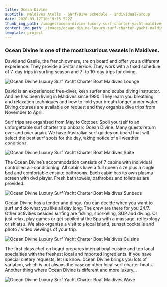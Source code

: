```yaml
---
title: Ocean Divine
subtitle: Maldives Atolls - Surf/Dive Schedule - Individual/Group
date: 2020-03-12T10:19:15.522Z
thumb_img_path: /images/ocean-divine-luxury-surf-charter-yacht-maldives-boat.jpg
content_img_path: /images/ocean-divine-luxury-surf-charter-yacht-maldives-boat.jpg
template: project
---
```

### Ocean Divine is one of the most luxurious vessels in Maldives.

David and Gaelle, the french owners, are on board and offer you a different experience. They provide a 5-star service. They work with a fixed schedule of 7-day trips in surfing season and 7- to 10-day trips for diving.

![Ocean Divine Luxury Surf Yacht Charter Boat Maldives Lounge](/images/ocean-divine-luxury-surf-charter-yacht-maldives-lounge.jpg "Ocean Divine Luxury Surf Yacht Charter Boat Maldives  Lounge")

David is an experienced free-diver, keen surfer and scuba diving instructor. And he has been living in Maldives since 1990. They learn you breathing and relaxation techniques and how to hold your breath longer under water. Diving courses are available on request and they organise dive trips from November to April.

Surf trips are organised from May to October. Spoil yourself to an unforgettable surf charter trip onboard Ocean Divine. Many guests return over and over again. We have Australian surf guides on board that will select the best surf spots for the day, taking notice of all weather conditions.

![Ocean Divine Luxury Surf Yacht Charter Boat Maldives Suite](/images/ocean-divine-luxury-surf-charter-yacht-maldives-suite.jpg "Ocean Divine Luxury Surf Yacht Charter Boat Maldives Suite")

The Ocean Divine’s accommodation consists of 7 cabins with individual controlled air-conditioning. All cabins have a full queen size plus a single bed and comfortable ensuite bathrooms. Each cabin has its own plasma screen with dvd player. Fresh bath towels, bathrobes and toiletries are provided.

![Ocean Divine Luxury Surf Yacht Charter Boat Maldives Sunbeds](/images/ocean-divine-luxury-surf-charter-yacht-maldives-sunbeds.jpg "Ocean Divine Luxury Surf Yacht Charter Boat Maldives  Sunbeds")

Ocean Divine has a tender and dingy. You can decide when you want to surf and do what you like all day long. The crew are there for you 24/7. Other activities besides surfing are fishing, snorkeling, SUP and diving. Or just relax, play games or get spoiled at the Spa with a massage, reflexology or shiatsu. We also organise a visit to a local island, sunset cocktails and photo / video viewings of your trip. 

![Ocean Divine Luxury Surf Yacht Charter Boat Maldives Cuisine](/images/ocean-divine-luxury-surf-charter-yacht-maldives-meals.jpg "Ocean Divine Luxury Surf Yacht Charter Boat Maldives  Cuisine")

The first class chef on board prepares international cuisine and  top local specialties with the freshest local and imported ingredients. If you have special dietary requests, let us know. Ocean Divine brings you lots of variation, which is not always the case on other local surf charter boats. Another thing where Ocean Divine is different and more luxury…

![Ocean Divine Luxury Surf Yacht Charter Boat Maldives Wave](/images/ocean-divine-luxury-surf-charter-yacht-maldives-sup.jpg "Ocean Divine Luxury Surf Yacht Charter Boat Maldives Wave")